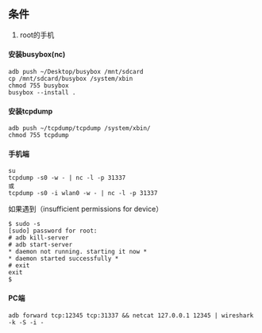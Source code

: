 ## 条件
1. root的手机

#### 安装busybox(nc)
```shell
adb push ~/Desktop/busybox /mnt/sdcard
cp /mnt/sdcard/busybox /system/xbin
chmod 755 busybox
busybox --install .
```
#### 安装tcpdump
```shell
adb push ~/tcpdump/tcpdump /system/xbin/
chmod 755 tcpdump
```
#### 手机端
```shell
su   
tcpdump -s0 -w - | nc -l -p 31337
或
tcpdump -s0 -i wlan0 -w - | nc -l -p 31337
```
如果遇到（insufficient permissions for device）
```shell
$ sudo -s  
[sudo] password for root:  
# adb kill-server  
# adb start-server  
* daemon not running. starting it now *  
* daemon started successfully *  
# exit  
exit  
$  
```

#### PC端
```shell
adb forward tcp:12345 tcp:31337 && netcat 127.0.0.1 12345 | wireshark -k -S -i -
```
